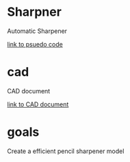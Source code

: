 # Sharpner
Automatic Sharpener

[link to psuedo code](https://create.arduino.cc/editor/mlmarco/bed16c55-e7f0-49fd-b6dd-a705e5c20b84/preview)

# cad

CAD document

[link to CAD document](https://cvilleschools.onshape.com/documents/fff04163b84858c930f51626/w/cba32a7a2a2446394726f2fb/e/726f5f8af0cbf1b63c4654d2)

# goals

Create a efficient pencil sharpener model
